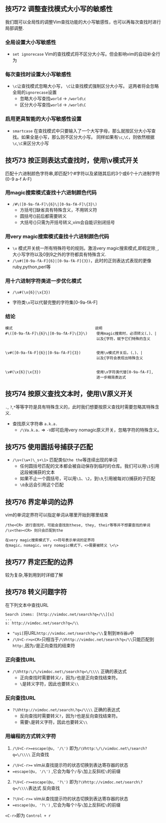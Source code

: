 ## 技巧72 调整查找模式大小写的敏感性

我们既可以全局性的调整Vim查找功能的大小写敏感性，也可以再每次查找时进行局部调整.


### 全局设置大小写敏感性

* 	`set ignorecase` Vim的查找模式将不区分大小写。但会影响vim的自动补全行为


###  每次查找时设置大小写敏感性

* `\c`让查找模式忽略大小写， `\C`让查找模式强制区分大小写。 这两者将会忽略全局的`ignorecase`设置
   + 忽略大小写查找`world` -> `/world\c`
   + 区分大小写查找`world` -> `/world\C`
   
### 启用更具智能的大小写敏感性设置

* `smartcase` 在查找模式中只要输入了一个大写字母，那么就按区分大小写查找。如果全是小写，那么则不区分大小写。 同样如果有`\c`,`\C`，则依然根据`\c`,`\C`来区分大小写


## 技巧73 按正则表达式查找时，使用\v模式开关

匹配十六进制颜色字符串,即匹配1个#字符以及紧随其后的3个或6个十六进制字符(0-9 a-f A-F)

### 用magic搜索模式查找十六进制颜色代码

* `/#\([0-9a-fA-F]\{6}\|[0-9a-fA-F]\{3}\)`
  + 方括号[]缺省具有特殊含义，不用转义符
  + 圆括号()前后都需要转义
  + 大括号{}只需为开括号转义,vim会自能识别闭括号


### 用very magic搜索模式查找十六进制颜色代码

* `\v` 模式开关统一所有特殊符号的规则。激活very magic搜索模式,即假定除`_`,大小写字符以及0到9之外的字符都具有特殊含义. 
* `/\v#([0-9a-fA-F]{6}|[0-9a-fA-F]{3})`，此时的正则表达式表现的更像ruby,python,perl等

### 用十六进制字符类进一步优化模式

* `/\v#(\x{6}|\x{3})`
 + 字符类`\x`可以代替完整的字符集[0-9a-fA-F]


### 结论

```
模式                                     说明
#\([0-9a-fA-F]\{6}\|[0-9a-fA-F]\{3}\)    使用magic搜索时，必须转义(、)、|
                                         以及{字符，赋予它们特殊的含义


\v#([0-9a-fA-F]{6}|[0-9a-fA-F]{3})       使用\v模式开关后，(、)、|
                                         以及{字符会表现出特殊含义
                                        
                                                                                
\v#(\x{6}|\x{3})                         使用\x字符类代替[0-9a-fA-F],
                                         进一步精简表达式
```

## 技巧74 按原义查找文本时，使用\V原义开关

`.`, `?`,`*`等等字符是具有特殊含义的，此时我们想要按原义查找时需要忽略其特殊含义.

* 查找原义字符串 `a.k.a.`
   + `/\Va.k.a.` => `-V`即可启用very nomagic原义开关，忽略字符的特殊含义。

## 技巧75 使用圆括号捕获子匹配

* `/\v<(\w+)\_s+\1>` 匹配类似`the the`等连续出现的单词
  + 任何圆括号匹配的文本都会被自动保存到临时的仓库。我们可以用`\1`引用这段被捕获的文本
  + 如果不止一个圆括号，可以用`\1`、`\2`，到`\9`,引用被每对()捕获的子匹配
  + `\0`永远会引用这个匹配

  
## 技巧76 界定单词的边界

vim的单词定界符可以指定单词从哪里开始到哪里结束

```
/the<CR> 进行查找时，可能会查找到these, they, their等等并不想要查找的单词
/\v<the><CR> 则只会匹配到the

在very magic搜索模式下，<>符号表示单词的定界符
在magic，nomagic，very nomagic模式下，<>需要被转义 \<\>
```

## 技巧77 界定匹配的边界

较为复杂,等到用到时详细了解

## 技巧78 转义问题字符

在下列文本中查找URL

```
Search items: [http://vimdoc.net/search?q=/\\][s]
...
s: http://vimdoc.net/search?q=/\\

```

* `"uyi[`将URL`http://vimdoc.net/search?q=/\\`复制到`寄存器u`中
* `/\V<C-r>u<CR>`只相当于`/\Vhttp://vimdoc.net/search?q=/\\`只能匹配到`http:`,因为`/`是正向查找的结束符

### 正向查找URL


* `/\Vhttp:\/\/vimdoc.net\/search?q=\/\\\\` 正确的表达式
  + 正向查找时需要转义`/`，因为`/`也是正向查找结束符。
  + `\`是转义字符，因此也要转义`\\`

### 反向查找URL

* `?\Vhttp://vimdoc.net/search\?q=/\\\\` 正确的表达式
  + 反向查找时需要转义`?`，因为`?`也是反向查找结束符。
  + 需要`\`是转义字符，因此也要转义`\\`


### 用编程的方式转义字符

1. `/\V<C-r>=escape(@u, '/\')` 即为`/\Vhttp:\/\/vimdoc.net\/search?q=\/\\\\`  正向查找
  + `/\V<C-r>=` vim从查找提示符的状态切换到表达寄存器的状态
  + `=escape(@u, '/\')` ,它会为每个`/`与`\`加上反斜杠`\`的前缀

2. `?\V<C-r>=escape(@u, '?\')` 即为`?\Vhttp://vimdoc.net/search\?q=/\\\\`表达式   反向查找
  + `?\V<C-r>=` vim从查找提示符的状态切换到表达寄存器的状态
  + `=escape(@u, '?\')` ,它会为每个`?`与`\`加上反斜杠`\`的前缀

  `<C-r>`即为 `Control + r`
  
